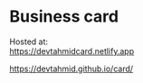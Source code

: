 # Business card


Hosted at:  
https://devtahmidcard.netlify.app

https://devtahmid.github.io/card/
